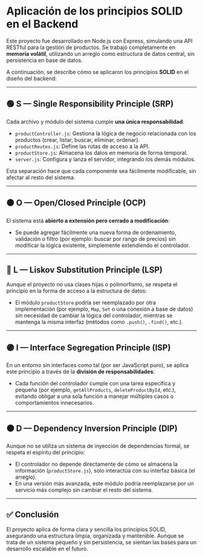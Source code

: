 # Aplicación de los principios SOLID en el Backend

Este proyecto fue desarrollado en Node.js con Express, simulando una API RESTful para la gestión de productos. Se trabajó completamente en **memoria volátil**, utilizando un arreglo como estructura de datos central, sin persistencia en base de datos.

A continuación, se describe cómo se aplicaron los principios **SOLID** en el diseño del backend:

---

## 🟢 S — Single Responsibility Principle (SRP)

Cada archivo y módulo del sistema cumple **una única responsabilidad**:

- `productController.js`: Gestiona la lógica de negocio relacionada con los productos (crear, listar, buscar, eliminar, ordenar).
- `productRoutes.js`: Define las rutas de acceso a la API.
- `productStore.js`: Almacena los datos en memoria de forma temporal.
- `server.js`: Configura y lanza el servidor, integrando los demás módulos.

Esta separación hace que cada componente sea fácilmente modificable, sin afectar al resto del sistema.

---

## 🟠 O — Open/Closed Principle (OCP)

El sistema está **abierto a extensión pero cerrado a modificación**:

- Se puede agregar fácilmente una nueva forma de ordenamiento, validación o filtro (por ejemplo: buscar por rango de precios) sin modificar la lógica existente, simplemente extendiendo el controlador.

---

## 🔵 L — Liskov Substitution Principle (LSP)

Aunque el proyecto no usa clases hijas o polimorfismo, se respeta el principio en la forma de acceso a la estructura de datos:

- El módulo `productStore` podría ser reemplazado por otra implementación (por ejemplo, `Map`, `Set` o una conexión a base de datos) sin necesidad de cambiar la lógica del controlador, mientras se mantenga la misma interfaz (métodos como `.push()`, `.find()`, etc.).

---

## 🟣 I — Interface Segregation Principle (ISP)

En un entorno sin interfaces como tal (por ser JavaScript puro), se aplica este principio a través de la **división de responsabilidades**:

- Cada función del controlador cumple con una tarea específica y pequeña (por ejemplo, `getAllProducts`, `deleteProductById`, etc.), evitando obligar a una sola función a manejar múltiples casos o comportamientos innecesarios.

---

## ⚫ D — Dependency Inversion Principle (DIP)

Aunque no se utiliza un sistema de inyección de dependencias formal, se respeta el espíritu del principio:

- El controlador no depende directamente de cómo se almacena la información (`productStore.js`), solo interactúa con su interfaz básica (el arreglo). 
- En una versión más avanzada, este módulo podría reemplazarse por un servicio más complejo sin cambiar el resto del sistema.

---

## ✅ Conclusión

El proyecto aplica de forma clara y sencilla los principios SOLID, asegurando una estructura limpia, organizada y mantenible. Aunque se trata de un sistema pequeño y sin persistencia, se sientan las bases para un desarrollo escalable en el futuro.
